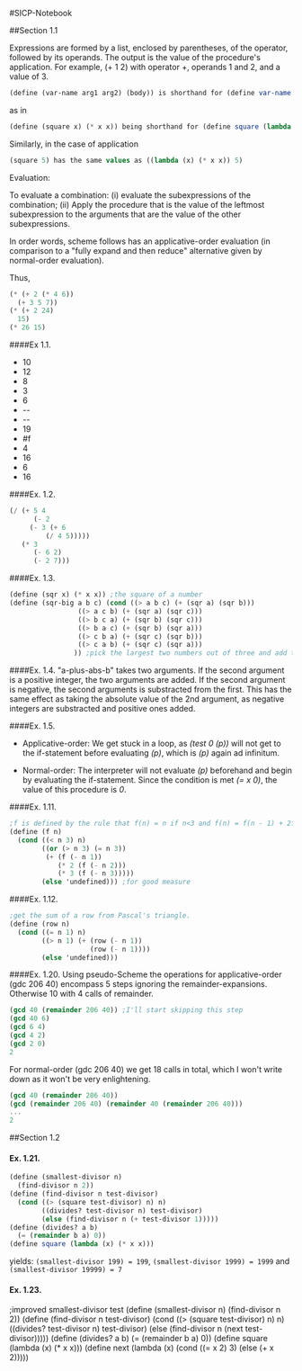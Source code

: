 #SICP-Notebook

##Section 1.1

Expressions are formed by a list, enclosed by parentheses, of the operator, followed by its operands. The output is the value of the procedure's application. For example, (+ 1 2) with operator +, operands 1 and 2, and a value of 3.

```scheme
(define (var-name arg1 arg2) (body)) is shorthand for (define var-name (lambda (arg1 arg2) (body))
```

as in

```scheme
(define (square x) (* x x)) being shorthand for (define square (lambda (x) (* x x)))
```

Similarly, in the case of application

```scheme
(square 5) has the same values as ((lambda (x) (* x x)) 5)
```

Evaluation:

To evaluate a combination: (i) evaluate the subexpressions of the combination; (ii) Apply the procedure that is the value of the leftmost subexpression to the arguments that are the value of the other subexpressions.

In order words, scheme follows has an applicative-order evaluation (in comparison to a "fully expand and then reduce" alternative given by normal-order evaluation).

Thus, 

```scheme
(* (+ 2 (* 4 6)) 
  (+ 3 5 7))
(* (+ 2 24)
  15)
(* 26 15)
```


####Ex 1.1.
* 10
* 12
* 8
* 3
* 6
* \-\-
* \-\-
* 19
* \#f
* 4
* 16
* 6
* 16


####Ex. 1.2.
```scheme
(/ (+ 5 4 
      (- 2 
	 (- 3 (+ 6
		 (/ 4 5)))))
   (* 3 
      (- 6 2)
      (- 2 7)))
```

####Ex. 1.3.

```scheme
(define (sqr x) (* x x)) ;the square of a number
(define (sqr-big a b c) (cond ((> a b c) (+ (sqr a) (sqr b)))
				 ((> a c b) (+ (sqr a) (sqr c)))
				 ((> b c a) (+ (sqr b) (sqr c)))
 				 ((> b a c) (+ (sqr b) (sqr a)))
				 ((> c b a) (+ (sqr c) (sqr b)))
				 ((> c a b) (+ (sqr c) (sqr a)))
				)) ;pick the largest two numbers out of three and add their squares.
```

####Ex. 1.4.
"a-plus-abs-b" takes two arguments. If the second argument is a positive integer, the two arguments are added. If the second argument is negative, the second arguments is substracted from the first. This has the same effect as taking the absolute value of the 2nd argument, as negative integers are substracted and positive ones added.

####Ex. 1.5. 
* Applicative-order: We get stuck in a loop, as *(test 0 (p))*  will not get to the if-statement before evaluating *(p)*, which is *(p)* again ad infinitum.

* Normal-order: The interpreter will not evaluate *(p)* beforehand and begin by evaluating the if-statement. Since the condition is met *(= x 0)*, the value of this procedure is *0*.


####Ex. 1.11.
```scheme
;f is defined by the rule that f(n) = n if n<3 and f(n) = f(n - 1) + 2f(n - 2) + 3f(n - 3) if n> 3
(define (f n)
  (cond ((< n 3) n)
        ((or (> n 3) (= n 3))
         (+ (f (- n 1))
            (* 2 (f (- n 2)))
            (* 3 (f (- n 3)))))
        (else 'undefined))) ;for good measure
```

####Ex. 1.12.
```scheme
;get the sum of a row from Pascal's triangle.
(define (row n)
  (cond ((= n 1) n)
        ((> n 1) (+ (row (- n 1))
                    (row (- n 1))))
        (else 'undefined)))
```

####Ex. 1.20. 
Using pseudo-Scheme the operations for applicative-order (gdc 206 40) encompass 5 steps ignoring the remainder-expansions. Otherwise 10 with 4 calls of remainder.

```scheme
(gcd 40 (remainder 206 40)) ;I'll start skipping this step
(gcd 40 6)
(gcd 6 4)
(gcd 4 2)
(gcd 2 0)
2
```

For normal-order (gdc 206 40) we get 18 calls in total, which I won't write down as it won't be very enlightening. 

```scheme
(gcd 40 (remainder 206 40))
(gcd (remainder 206 40) (remainder 40 (remainder 206 40)))
...
2
```




##Section 1.2

#### Ex. 1.21.
```scheme
(define (smallest-divisor n)
  (find-divisor n 2))
(define (find-divisor n test-divisor)
  (cond ((> (square test-divisor) n) n)
        ((divides? test-divisor n) test-divisor)
        (else (find-divisor n (+ test-divisor 1)))))
(define (divides? a b)
  (= (remainder b a) 0))
(define square (lambda (x) (* x x)))
```

yields: `(smallest-divisor 199) = 199`, `(smallest-divisor 1999) = 1999` and `(smallest-divisor 19999) = 7`

#### Ex. 1.23.
;improved smallest-divisor test
(define (smallest-divisor n)
  (find-divisor n 2))
(define (find-divisor n test-divisor)
  (cond ((> (square test-divisor) n) n)
        ((divides? test-divisor n) test-divisor)
        (else (find-divisor n (next test-divisor)))))
(define (divides? a b)
  (= (remainder b a) 0))
(define square (lambda (x) (* x x)))
(define next (lambda (x) (cond ((= x 2) 3)
                               (else (+ x 2)))))
